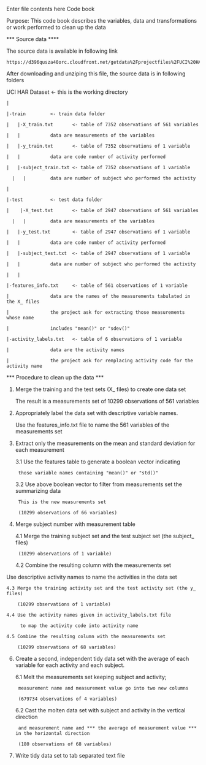 Enter file contents here
Code book

Purpose: This code book describes the variables, data and transformations
	or work performed to clean up the data

*** Source data ****

The source data is available in following link

	
    https://d396qusza40orc.cloudfront.net/getdata%2Fprojectfiles%2FUCI%20HAR%20Dataset.zip 


After downloading and unziping this file, the source data is in following folders

UCI HAR Dataset			<- this is the working directory

    |

    |-train			<- train data folder

    |   |-X_train.txt		<- table of 7352 observations of 561 variables

    |  	|			data are measurements of the variables

    |   |-y_train.txt		<- table of 7352 observations of 1 variable

    | 	|			data are code number of activity performed

    | 	|-subject_train.txt	<- table of 7352 observations of 1 variable

	  |   |			data are number of subject who performed the activity

    |

    |-test			<- test data folder

    |    |-X_test.txt		<- table of 2947 observations of 561 variables

	  |   |			data are measurements of the variables

    |   |-y_test.txt		<- table of 2947 observations of 1 variable

    |  	|			data are code number of activity performed

    |  	|-subject_test.txt	<- table of 2947 observations of 1 variable

    |  	|			data are number of subject who performed the activity

    |   |

    |-features_info.txt		<- table of 561 observations of 1 variable

    |				data are the names of the measurements tabulated in the X_ files

    |				the project ask for extracting those measurements whose name

    |				includes "mean()" or "sdev()"

    |-activity_labels.txt	<- table of 6 observations of 1 variable

    |				data are the activity names

    |				the project ask for remplacing activity code for the activity name



*** Procedure to clean up the data ***

1. Merge the training and the test sets (X_ files) to create one data set

	The result is a measurements set of 10299 observations of 561 variables



2. Appropriately label the data set with descriptive variable names. 

	Use the features_info.txt file to name the 561 variables of the measurements set



3. Extract only the measurements on the mean and standard deviation for each measurement

	3.1 Use the features table to generate a boolean vector indicating 

		those variable names containing "mean()" or "std()"

	3.2 Use above boolean vector to filter from measurements set the summarizing data

		This is the new measurements set 

		(10299 observations of 66 variables)

 

4. Merge subject number with measurement table

 	4.1 Merge the training subject set and the test subject set (the subject_ files)

		(10299 observations of 1 variable)

	4.2 Combine the resulting column with the measurements set

  Use descriptive activity names to name the activities in the data set

	4.3 Merge the training activity set and the test activity set (the y_ files)

		(10299 observations of 1 variable)

	4.4 Use the activity names given in activity_labels.txt file

	     to map the activity code into activity name

	4.5 Combine the resulting column with the measurements set

		(10299 observations of 68 variables)



6. Create a second, independent tidy data set with the average of each variable for each activity and each subject. 

	6.1 Melt the measurements set keeping subject and activity;

		measurement name and measurement value go into two new columns

		(679734 observations of 4 variables)

	6.2 Cast the molten data set with subject and activity in the vertical direction

		and measurement name and *** the average of measurement value *** in the horizontal direction

		(180 observations of 68 variables)



7.  Write tidy data set to tab separated text file


